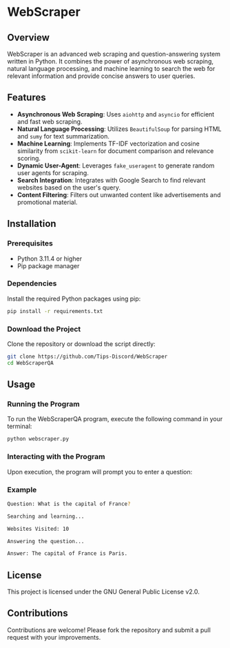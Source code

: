 # WebScraper

## Overview

WebScraper is an advanced web scraping and question-answering system written in Python. It combines the power of asynchronous web scraping, natural language processing, and machine learning to search the web for relevant information and provide concise answers to user queries.

## Features

- **Asynchronous Web Scraping**: Uses `aiohttp` and `asyncio` for efficient and fast web scraping.
- **Natural Language Processing**: Utilizes `BeautifulSoup` for parsing HTML and `sumy` for text summarization.
- **Machine Learning**: Implements TF-IDF vectorization and cosine similarity from `scikit-learn` for document comparison and relevance scoring.
- **Dynamic User-Agent**: Leverages `fake_useragent` to generate random user agents for scraping.
- **Search Integration**: Integrates with Google Search to find relevant websites based on the user's query.
- **Content Filtering**: Filters out unwanted content like advertisements and promotional material.

## Installation

### Prerequisites

- Python 3.11.4 or higher
- Pip package manager

### Dependencies

Install the required Python packages using pip:

```sh
pip install -r requirements.txt
```

### Download the Project

Clone the repository or download the script directly:

```sh
git clone https://github.com/Tips-Discord/WebScraper
cd WebScraperQA
```

## Usage

### Running the Program

To run the WebScraperQA program, execute the following command in your terminal:

```sh
python webscraper.py
```

### Interacting with the Program

Upon execution, the program will prompt you to enter a question:


### Example

```sh
Question: What is the capital of France?

Searching and learning...

Websites Visited: 10

Answering the question...

Answer: The capital of France is Paris.
```


## License

This project is licensed under the GNU General Public License v2.0.

## Contributions

Contributions are welcome! Please fork the repository and submit a pull request with your improvements.
